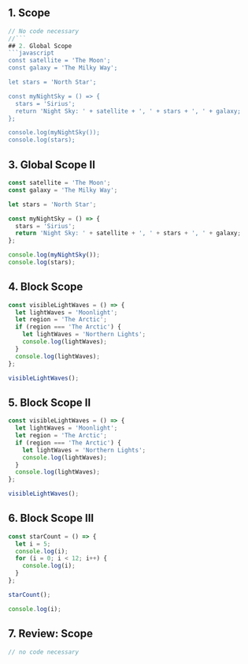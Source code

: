 ## 1. Scope
```javascript
// No code necessary
//```
## 2. Global Scope
```javascript
const satellite = 'The Moon';
const galaxy = 'The Milky Way';

let stars = 'North Star';

const myNightSky = () => {
  stars = 'Sirius';
  return 'Night Sky: ' + satellite + ', ' + stars + ', ' + galaxy;
};

console.log(myNightSky());
console.log(stars);
```
## 3. Global Scope II
```javascript
const satellite = 'The Moon';
const galaxy = 'The Milky Way';

let stars = 'North Star';

const myNightSky = () => {
  stars = 'Sirius';
  return 'Night Sky: ' + satellite + ', ' + stars + ', ' + galaxy;
};

console.log(myNightSky());
console.log(stars);
```
## 4. Block Scope
```javascript
const visibleLightWaves = () => {
  let lightWaves = 'Moonlight';
  let region = 'The Arctic';
  if (region === 'The Arctic') {
    let lightWaves = 'Northern Lights';
    console.log(lightWaves);
  }
  console.log(lightWaves);
};

visibleLightWaves();
```
## 5. Block Scope II
```javascript
const visibleLightWaves = () => {
  let lightWaves = 'Moonlight';
  let region = 'The Arctic';
  if (region === 'The Arctic') {
    let lightWaves = 'Northern Lights';
    console.log(lightWaves);
  }
  console.log(lightWaves);
};

visibleLightWaves();
```
## 6. Block Scope III
```javascript
const starCount = () => {
  let i = 5;
  console.log(i);
  for (i = 0; i < 12; i++) {
    console.log(i);
  }
};

starCount();

console.log(i);
```
## 7. Review: Scope
```javascript
// no code necessary
```
